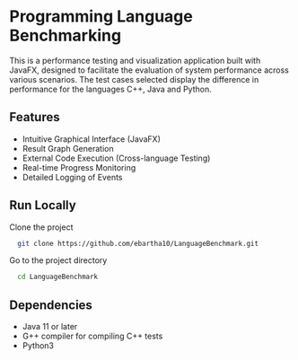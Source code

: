 # Programming Language Benchmarking
This is a performance testing and visualization application built with JavaFX, designed to facilitate the evaluation of system performance across various scenarios. The test cases selected display the difference in performance for the languages C++, Java and Python.
## Features

- Intuitive Graphical Interface (JavaFX)
- Result Graph Generation
- External Code Execution (Cross-language Testing)
- Real-time Progress Monitoring
- Detailed Logging of Events


## Run Locally

Clone the project

```bash
  git clone https://github.com/ebartha10/LanguageBenchmark.git
```

Go to the project directory

```bash
  cd LanguageBenchmark
```

## Dependencies

- Java 11 or later
- G++ compiler for compiling C++ tests
- Python3


